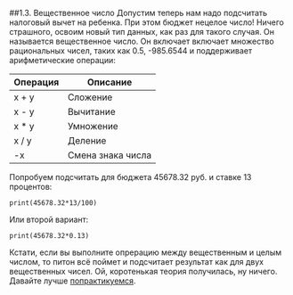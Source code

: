 ##1.3. Вещественное число
Допустим теперь нам надо подсчитать налоговый вычет на ребенка. При этом бюджет нецелое число! Ничего страшного, освоим новый тип данных, как раз для такого случая. Он называется вещественное число. Он включает включает множество рациональных чисел, таких как 0.5, -985.6544 и поддерживает арифметические операции:

| Операция | Описание |
| - | - |
|x + y |	Сложение |
|x - y |	Вычитание |
|x * y |	Умножение |
|x / y |	Деление |
|-x	|Смена знака числа |

Попробуем подсчитать для бюджета 45678.32 руб. и ставке 13 процентов:
```
print(45678.32*13/100)
```
Или второй вариант:
```
print(45678.32*0.13)
```
Кстати, если вы выполните опрерацию между вещественным и целым числом, то питон всё поймет и подсчитает результат как для двух вещественных чисел.
Ой, коротенькая теория получилась, ну ничего. Давайте лучше [попрактикуемся](../../../tasks/p1/t3).